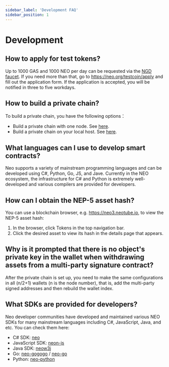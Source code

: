 ```yaml
---
sidebar_label: 'Development FAQ'
sidebar_position: 1
---
```


# Development

## How to apply for test tokens?

Up to 1000 GAS and 1000 NEO per day can be requested via the [NGD faucet](https://neowish.ngd.network/neo3/). If you need more than that, go to https://neo.org/testcoin/apply and fill out the application form. If the application is accepted, you will be notified in three to five workdays.

## How to build a private chain?

To build a private chain, you have the following options：

- Build a private chain with one node. See [here](../n3/develop/network/private-chain/solo.md).
- Build a private chain on your local host. See [here](../n3/develop/network/private-chain/private-chain2.md).


## What languages can I use to develop smart contracts?

Neo supports a variety of mainstream programming languages and can be developed using C#, Python, Go, JS, and Jave. Currently in the NEO ecosystem, the infrastructure for C# and Python is extremely well-developed and various compilers are provided for developers.

## How can I obtain the NEP-5 asset hash?

You can use a blockchain browser, e.g.  https://neo3.neotube.io, to view the NEP-5 asset hash:

  1. In the browser, click Tokens in the top navigation bar. 
  2. Click the desired asset to view its hash in the details page that appears.


## Why is it prompted that there is no object's private key in the wallet when withdrawing assets from a multi-party signature contract?

After the private chain is set up, you need to make the same configurations in all (n/2+1) wallets (n is the node number), that is, add the multi-party signed addresses and then rebuild the wallet index. 

## What SDKs are provided for developers?

Neo developer communities have developed and maintained various NEO SDKs for many mainstream languages including C#, JavaScript, Java, and etc. You can check them here:

- C# SDK: [neo](https://github.com/neo-project/neo-devpack-dotnet)
- JavaScript SDK: [neon-js](https://github.com/CityOfZion/neon-js)
- Java SDK: [neow3j](https://github.com/neow3j/neow3j)
- Go: [neo-gogogo](https://github.com/neo-ngd/neo-gogogo) / [neo-go](https://github.com/nspcc-dev/neo-go)
- Python: [neo-python](https://github.com/CityOfZion/neo-python)

